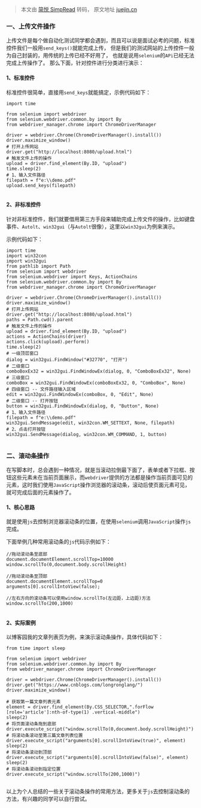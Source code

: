 > 本文由 [简悦 SimpRead](http://ksria.com/simpread/) 转码， 原文地址 [juejin.cn](https://juejin.cn/post/7170905207776215071)

### 一、上传文件操作

上传文件是每个做自动化测试同学都会遇到，而且可以说是面试必考的问题，标准控件我们一般用`send_keys()`就能完成上传， 但是我们的测试网站的上传控件一般为自己封装的，用传统的上传已经不好用了， 也就是说用`selenium`的`APi`已经无法完成上传操作了。 那么下面，针对控件进行分类进行演示：

#### 1、标准控件

标准控件很简单，直接用`send_keys`就能搞定，示例代码如下：

```
import time

from selenium import webdriver
from selenium.webdriver.common.by import By
from webdriver_manager.chrome import ChromeDriverManager

driver = webdriver.Chrome(ChromeDriverManager().install())
driver.maximize_window()
# 打开上传网站
driver.get("http://localhost:8080/upload.html")
# 触发文件上传的操作
upload = driver.find_element(By.ID, "upload")
time.sleep(2)
# 1、输入文件路径
filepath = f"e:\\demo.pdf"
upload.send_keys(filepath)


```

#### 2、非标准控件

针对非标准控件，我们就要借用第三方手段来辅助完成上传文件的操作，比如键盘事件、`Autolt`、`win32gui`（与`Autolt`很像），这里以`win32gui`为例来演示。

示例代码如下：

```
import time
import win32con
import win32gui
from pathlib import Path
from selenium import webdriver
from selenium.webdriver import Keys, ActionChains
from selenium.webdriver.common.by import By
from webdriver_manager.chrome import ChromeDriverManager

driver = webdriver.Chrome(ChromeDriverManager().install())
driver.maximize_window()
# 打开上传网站
driver.get("http://localhost:8080/upload.html")
paths = Path.cwd().parent
# 触发文件上传的操作
upload = driver.find_element(By.ID, "upload")
actions = ActionChains(driver)
actions.click(upload).perform()
time.sleep(2)
# 一级顶层窗口
dialog = win32gui.FindWindow("#32770", "打开")
# 二级窗口
comboBoxEx32 = win32gui.FindWindowEx(dialog, 0, "ComboBoxEx32", None)
# 三级窗口
comboBox = win32gui.FindWindowEx(comboBoxEx32, 0, "ComboBox", None)
# 四级窗口 -- 文件路径输入区域
edit = win32gui.FindWindowEx(comboBox, 0, "Edit", None)
# 二级窗口 -- 打开按钮
button = win32gui.FindWindowEx(dialog, 0, "Button", None)
# 1、输入文件路径
filepath = f"e:\\demo.pdf"
win32gui.SendMessage(edit, win32con.WM_SETTEXT, None, filepath)
# 2、点击打开按钮
win32gui.SendMessage(dialog, win32con.WM_COMMAND, 1, button)


```

### 二、滚动条操作

在写脚本时，总会遇到一种情况，就是当滚动拉倒最下面了，表单或者下拉框、按钮这些元素未在当前页面展示，而`webdriver`提供的方法都是操作当前页面可见的元素，这时我们使用`JavaScript`操作浏览器的滚动条，滚动后使页面元素可见，就可完成后面的元素操作了。

#### 1、核心思路

就是使用`js`去控制浏览器滚动条的位置，在使用`selenium`调用`JavaScript`操作`js`完成。

下面举例几种常用滚动条的`js`代码示例如下：

```
//拖动滚动条至底部
document.documentElement.scrollTop=10000
window.scrollTo(0,document.body.scrollHeight)

//拖动滚动条至顶部
document.documentElement.scrollTop=0
arguments[0].scrollIntoView(false);

//左右方向的滚动条可以使用window.scrollTo(左边距，上边距)方法
window.scrollTo(200,1000)


```

#### 2、实际案例

以博客园我的文章列表页为例，来演示滚动条操作，具体代码如下：

```
from time import sleep

from selenium import webdriver
from selenium.webdriver.common.by import By
from webdriver_manager.chrome import ChromeDriverManager

driver = webdriver.Chrome(ChromeDriverManager().install())
driver.get("https://www.cnblogs.com/longronglang/")
driver.maximize_window()

# 获取第一篇文章列表元素
element = driver.find_element(By.CSS_SELECTOR,".forFlow [role='article']:nth-of-type(1) .vertical-middle")
sleep(2)
# 将页面滚动条拖到底部
driver.execute_script("window.scrollTo(0,document.body.scrollHeight)")
# 将滚动条滚动至第三篇文章列表位置
driver.execute_script("arguments[0].scrollIntoView(true)", element)
sleep(2)
# 将滚动条滚动到顶部
driver.execute_script("arguments[0].scrollIntoView(false)", element)
sleep(2)
# 将滚动条滚动到指定位置
driver.execute_script("window.scrollTo(200,1000)")


```

以上为个人总结的一些关于滚动条操作的常用方法，更多关于`js`去控制滚动条的方法，有兴趣的同学可以自行尝试。